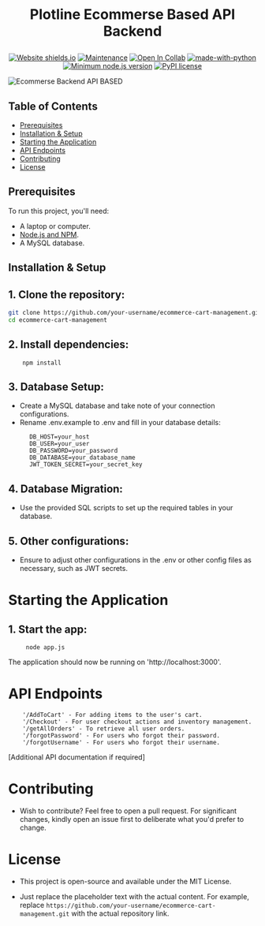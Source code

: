 
  <h1><p align="center"><b><b>Plotline Ecommerse Based API Backend</b></b>
</p></h1>

<div align="center">

  <a href="">![Website shields.io](https://img.shields.io/website-up-down-green-red/http/shields.io.svg)</a>
  <a href="">![Maintenance](https://img.shields.io/badge/Maintained%3F-yes-green.svg)</a>
  <a href="">![Open In Collab](https://colab.research.google.com/assets/colab-badge.svg)</a>
  <a href="">[![made-with-python](https://img.shields.io/badge/Made%20with-Python-1f425f.svg)](https://www.python.org/)</a>
  <a href="">[![Minimum node.js version](https://badgen.net/npm/node/express)](https://npmjs.com/package/express)</a>
  <a href="">[![PyPI license](https://img.shields.io/pypi/l/ansicolortags.svg)](https://pypi.python.org/pypi/ansicolortags/)</a>
</div>

![Ecommerse Backend   API BASED ](https://github.com/Hjiwnain/PlotLine-Ecommerce/assets/80636235/38888a2b-817e-4f01-88c8-0cd18f16bef2)

## Table of Contents

- [Prerequisites](#prerequisites)
- [Installation & Setup](#installation--setup)
- [Starting the Application](#starting-the-application)
- [API Endpoints](#api-endpoints)
- [Contributing](#contributing)
- [License](#license)

## Prerequisites

To run this project, you'll need:

- A laptop or computer.
- [Node.js and NPM](https://nodejs.org/).
- A MySQL database.

## Installation & Setup

## 1. **Clone the repository:**
   ```bash
   git clone https://github.com/your-username/ecommerce-cart-management.git
   cd ecommerce-cart-management
```

## 2. Install dependencies:
  ```
      npm install
  ```


## 3. Database Setup:
- Create a MySQL database and take note of your connection configurations.
- Rename .env.example to .env and fill in your database details:
```
      DB_HOST=your_host
      DB_USER=your_user
      DB_PASSWORD=your_password
      DB_DATABASE=your_database_name
      JWT_TOKEN_SECRET=your_secret_key
```
## 4. Database Migration:
- Use the provided SQL scripts to set up the required tables in your database.

## 5. Other configurations:
- Ensure to adjust other configurations in the .env or other config files as necessary, such as JWT secrets.

# Starting the Application

## 1. Start the app:
```
     node app.js
```

The application should now be running on 'http://localhost:3000'.

# API Endpoints

        '/AddToCart' - For adding items to the user's cart.
        '/Checkout' - For user checkout actions and inventory management.
        '/getAllOrders' - To retrieve all user orders.
        '/forgotPassword' - For users who forgot their password.
        '/forgotUsername' - For users who forgot their username.

 [Additional API documentation if required]

# Contributing

- Wish to contribute? Feel free to open a pull request. For significant changes, kindly open an issue first to deliberate what you'd prefer to change.

# License

- This project is open-source and available under the MIT License.

    
- Just replace the placeholder text with the actual content. For example, replace `https://github.com/your-username/ecommerce-cart-management.git` with the actual 
  repository link.






